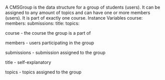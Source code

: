 A CMSGroup is the data structure for a group of students (users). It can be assigned to any amount of topics and can have one or more members (users). It is part of exactly one course.
Instance Variables
	course:		<CMSCourse>
	members:		<Set>
	submissions:		<OrderedCollection>
	title:		<Sting>
	topics:		<OrderedCollection>

course
	- the course the group is a part of

members
	- users participating in the group

submissions
	- submission assigned to the group

title
	- self-explanatory

topics
	- topics assigned to the group 
